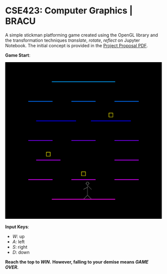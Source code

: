# CSE423: Computer Graphics | BRACU

A simple stickman platforming game created using the OpenGL library and the transformation techniques *translate*, *rotate*, *reflect* on Jupyter Notebook. The initial concept is provided in the [Project Proposal PDF](https://github.com/20101301-Alina-Hasan/Simple-Stickman-Platforming-Game/blob/d0a12e2f051fb4342456cd5ab2d4c2e23ec23592/Project%20Proposal_Simple%20Stickman%20Platforming%20Game.pdf).



**Game Start**:

![Initial Game Setup](Map.png)

**Input Keys**:
* *W*: up
* *A*: left
* *S*: right
* *D*: down

**Reach the top to *WIN*.** **However, falling to your demise means *GAME OVER.***


